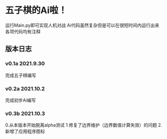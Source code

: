 # 五子棋的Ai啦！
运行Main.py即可实现人机对战
Ai代码虽然复杂但是可以在很短时间内运行出来
各项代码均有注释

## 版本日志
### v0.1a 2021.9.30
完成五子棋编写

### v0.2a 2021.10.2
完成初步Ai编写

### v0.3b 2021.10.3
0.从本版本开始脱离alpha测试
1.修复了边界维护（边界数值计算失效）的问题
2.新增了应用程序图标
